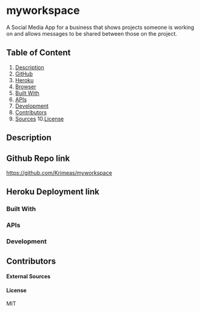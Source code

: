 # myworkspace
A Social Media App for a business that shows projects someone is working on and allows messages to be shared between those on the project.


## Table of Content
1. [Description](#description)
2. [GitHub](#github-repo-link)
3. [Heroku](#heroku-deployment-link)
4. [Browser](#browser-support)
5. [Built With](#built-with)
6. [APIs](#apis)
7. [Development](#development)
8. [Contributors](#contributors)
9. [Sources](#sources)
10.[License](#license)

## Description


## Github Repo link
https://github.com/Krimeas/myworkspace

## Heroku Deployment link


### Built With


### APIs


### Development


## Contributors


#### External Sources


#### License
MIT 